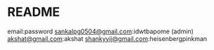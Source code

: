 # README
email:password
sankalpg0504@gmail.com:idwtbapome (admin)
akshat@gmail.com:akshat
shankyvij@gmail.com:heisenbergpinkman
